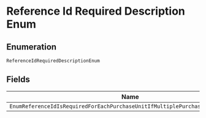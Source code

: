 
# Reference Id Required Description Enum

## Enumeration

`ReferenceIdRequiredDescriptionEnum`

## Fields

| Name |
|  --- |
| `EnumReferenceIdIsRequiredForEachPurchaseUnitIfMultiplePurchaseUnitAreProvided` |


